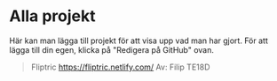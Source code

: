 # Alla projekt
Här kan man lägga till projekt för att visa upp vad man har gjort. För att lägga till din egen, klicka på "Redigera på GitHub" ovan.

> Fliptric https://fliptric.netlify.com/ Av: Filip TE18D
